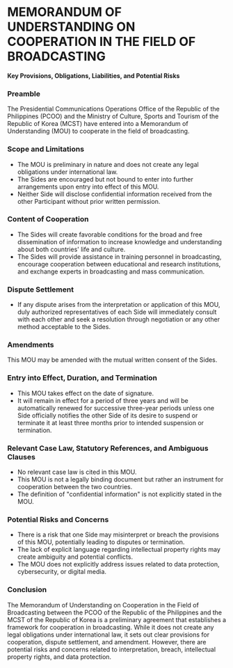 **MEMORANDUM OF UNDERSTANDING ON COOPERATION IN THE FIELD OF BROADCASTING**
======================================================

**Key Provisions, Obligations, Liabilities, and Potential Risks**

### **Preamble**

The Presidential Communications Operations Office of the Republic of the Philippines (PCOO) and the Ministry of Culture, Sports and Tourism of the Republic of Korea (MCST) have entered into a Memorandum of Understanding (MOU) to cooperate in the field of broadcasting.

### **Scope and Limitations**

*   The MOU is preliminary in nature and does not create any legal obligations under international law.
*   The Sides are encouraged but not bound to enter into further arrangements upon entry into effect of this MOU.
*   Neither Side will disclose confidential information received from the other Participant without prior written permission.

### **Content of Cooperation**

*   The Sides will create favorable conditions for the broad and free dissemination of information to increase knowledge and understanding about both countries' life and culture.
*   The Sides will provide assistance in training personnel in broadcasting, encourage cooperation between educational and research institutions, and exchange experts in broadcasting and mass communication.

### **Dispute Settlement**

*   If any dispute arises from the interpretation or application of this MOU, duly authorized representatives of each Side will immediately consult with each other and seek a resolution through negotiation or any other method acceptable to the Sides.

### **Amendments**

This MOU may be amended with the mutual written consent of the Sides.

### **Entry into Effect, Duration, and Termination**

*   This MOU takes effect on the date of signature.
*   It will remain in effect for a period of three years and will be automatically renewed for successive three-year periods unless one Side officially notifies the other Side of its desire to suspend or terminate it at least three months prior to intended suspension or termination.

### **Relevant Case Law, Statutory References, and Ambiguous Clauses**

*   No relevant case law is cited in this MOU.
*   This MOU is not a legally binding document but rather an instrument for cooperation between the two countries.
*   The definition of "confidential information" is not explicitly stated in the MOU.

### **Potential Risks and Concerns**

*   There is a risk that one Side may misinterpret or breach the provisions of this MOU, potentially leading to disputes or termination.
*   The lack of explicit language regarding intellectual property rights may create ambiguity and potential conflicts.
*   The MOU does not explicitly address issues related to data protection, cybersecurity, or digital media.

### **Conclusion**

The Memorandum of Understanding on Cooperation in the Field of Broadcasting between the PCOO of the Republic of the Philippines and the MCST of the Republic of Korea is a preliminary agreement that establishes a framework for cooperation in broadcasting. While it does not create any legal obligations under international law, it sets out clear provisions for cooperation, dispute settlement, and amendment. However, there are potential risks and concerns related to interpretation, breach, intellectual property rights, and data protection.